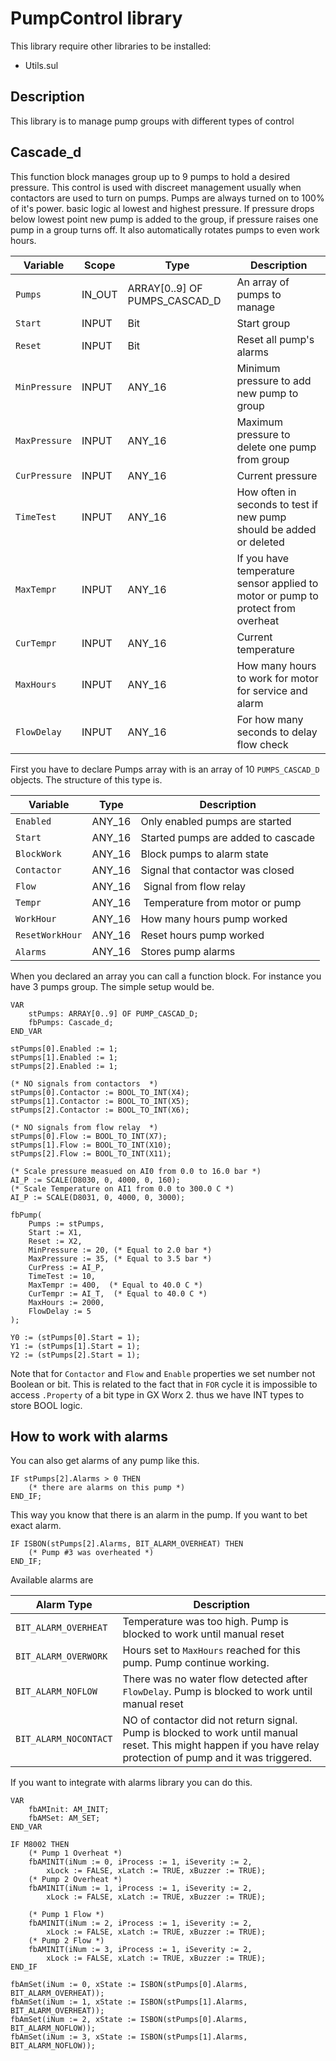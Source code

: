 # PumpControl library

This library require other libraries to be installed:

- Utils.sul

## Description

This library is to manage pump groups with different types of control

## Cascade_d

This function block manages group up to 9 pumps to hold a desired pressure. This control is used with discreet management usually when contactors are used to turn on pumps. Pumps are always turned on to 100% of it's power. basic logic al lowest and highest pressure.  If pressure drops below lowest point new pump is added to the group, if pressure raises one pump in a group turns off. It also automatically rotates pumps to even work hours.

| Variable | Scope | Type | Description |
| --- | --- | --- | --- |
| `Pumps` | IN_OUT | ARRAY[0..9] OF PUMPS_CASCAD_D  | An array of pumps to manage |
| `Start` | INPUT | Bit | Start group |
| `Reset` | INPUT | Bit | Reset all pump's alarms |
| `MinPressure` | INPUT | ANY_16 | Minimum pressure to add new pump to group |
| `MaxPressure` | INPUT | ANY_16 | Maximum pressure to delete one pump from group |
| `CurPressure` | INPUT | ANY_16 | Current pressure |
| `TimeTest` | INPUT | ANY_16 | How often in seconds to test if new pump should be added or deleted |
| `MaxTempr` | INPUT | ANY_16 | If you have temperature sensor applied to motor or pump to protect from overheat |
| `CurTempr` | INPUT | ANY_16 | Current temperature |
| `MaxHours` | INPUT | ANY_16 | How many hours to work for motor for service and alarm |
| `FlowDelay` | INPUT | ANY_16 | For how many seconds to delay flow check |

First you have to declare Pumps array with is an array of 10 `PUMPS_CASCAD_D` objects. The structure of this type is.

| Variable | Type | Description |
| --- | --- | --- |
| `Enabled` | ANY_16 | Only enabled pumps are started |
| `Start` | ANY_16 | Started pumps are added to cascade |
| `BlockWork` | ANY_16 | Block pumps to alarm state |
| `Contactor` | ANY_16 | Signal that contactor was closed |
| `Flow` | ANY_16 | Signal from flow relay |
| `Tempr` | ANY_16 | Temperature from motor or pump |
| `WorkHour` | ANY_16 | How many hours pump worked  |
| `ResetWorkHour` | ANY_16 | Reset hours pump worked  |
| `Alarms`  | ANY_16 | Stores pump alarms |

When you declared an array you can call a function block. For instance you have 3 pumps group. The simple setup would be.

```iecst
VAR
    stPumps: ARRAY[0..9] OF PUMP_CASCAD_D;
    fbPumps: Cascade_d;
END_VAR

stPumps[0].Enabled := 1;
stPumps[1].Enabled := 1;
stPumps[2].Enabled := 1;

(* NO signals from contactors  *)
stPumps[0].Contactor := BOOL_TO_INT(X4);
stPumps[1].Contactor := BOOL_TO_INT(X5);
stPumps[2].Contactor := BOOL_TO_INT(X6);

(* NO signals from flow relay  *)
stPumps[0].Flow := BOOL_TO_INT(X7);
stPumps[1].Flow := BOOL_TO_INT(X10);
stPumps[2].Flow := BOOL_TO_INT(X11);

(* Scale pressure measued on AI0 from 0.0 to 16.0 bar *)
AI_P := SCALE(D8030, 0, 4000, 0, 160);
(* Scale Temperature on AI1 from 0.0 to 300.0 C *)
AI_P := SCALE(D8031, 0, 4000, 0, 3000);

fbPump(
    Pumps := stPumps,
    Start := X1,
    Reset := X2,
    MinPressure := 20, (* Equal to 2.0 bar *)
    MaxPressure := 35, (* Equal to 3.5 bar *)
    CurPress := AI_P,
    TimeTest := 10,
    MaxTempr := 400,  (* Equal to 40.0 C *)
    CurTempr := AI_T,  (* Equal to 40.0 C *)
    MaxHours := 2000,
    FlowDelay := 5
);

Y0 := (stPumps[0].Start = 1);
Y1 := (stPumps[1].Start = 1);
Y2 := (stPumps[2].Start = 1);
```

Note that for `Contactor` and `Flow` and `Enable` properties we set number not Boolean or bit. This is related to the fact that in `FOR` cycle it is impossible to access `.Property` of a bit type in GX Worx 2. thus we have INT types to store BOOL logic.

## How to work with alarms

You can also get alarms of any pump like this.

```iecst
IF stPumps[2].Alarms > 0 THEN
    (* there are alarms on this pump *)
END_IF;
```

This way you know that there is an alarm in the pump. If you want to bet exact alarm.

```iecst
IF ISBON(stPumps[2].Alarms, BIT_ALARM_OVERHEAT) THEN
    (* Pump #3 was overheated *)
END_IF;
```

Available alarms are

| Alarm Type | Description |
| --- | --- |
|`BIT_ALARM_OVERHEAT` | Temperature was too high. Pump is blocked to work until manual reset |
|`BIT_ALARM_OVERWORK` | Hours set to `MaxHours` reached for this pump. Pump continue working. |
|`BIT_ALARM_NOFLOW` | There was no water flow detected after `FlowDelay`. Pump is blocked to work until manual reset |
|`BIT_ALARM_NOCONTACT` | NO of contactor did not return signal. Pump is blocked to work until manual reset. This might happen if you have relay protection of pump and it was triggered. |

If you want to integrate with alarms library you can do this.

```iecst
VAR
    fbAMInit: AM_INIT;
    fbAMSet: AM_SET;
END_VAR

IF M8002 THEN
    (* Pump 1 Overheat *)
    fbAMINIT(iNum := 0, iProcess := 1, iSeverity := 2,
        xLock := FALSE, xLatch := TRUE, xBuzzer := TRUE);
    (* Pump 2 Overheat *)
    fbAMINIT(iNum := 1, iProcess := 1, iSeverity := 2,
        xLock := FALSE, xLatch := TRUE, xBuzzer := TRUE);

    (* Pump 1 Flow *)
    fbAMINIT(iNum := 2, iProcess := 1, iSeverity := 2,
        xLock := FALSE, xLatch := TRUE, xBuzzer := TRUE);
    (* Pump 2 Flow *)
    fbAMINIT(iNum := 3, iProcess := 1, iSeverity := 2,
        xLock := FALSE, xLatch := TRUE, xBuzzer := TRUE);
END_IF

fbAmSet(iNum := 0, xState := ISBON(stPumps[0].Alarms, BIT_ALARM_OVERHEAT));
fbAmSet(iNum := 1, xState := ISBON(stPumps[1].Alarms, BIT_ALARM_OVERHEAT));
fbAmSet(iNum := 2, xState := ISBON(stPumps[0].Alarms, BIT_ALARM_NOFLOW));
fbAmSet(iNum := 3, xState := ISBON(stPumps[1].Alarms, BIT_ALARM_NOFLOW));
```

